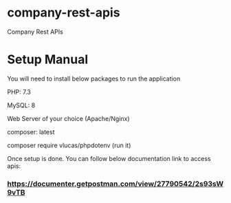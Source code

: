 # company-rest-apis
Company Rest APIs

# Setup Manual

You will need to install below packages to run the application

PHP: 7.3

MySQL: 8

Web Server of your choice (Apache/Nginx)

composer: latest

composer require vlucas/phpdotenv (run it)

Once setup is done. You can follow below documentation link to access apis:

### https://documenter.getpostman.com/view/27790542/2s93sW9vTB
